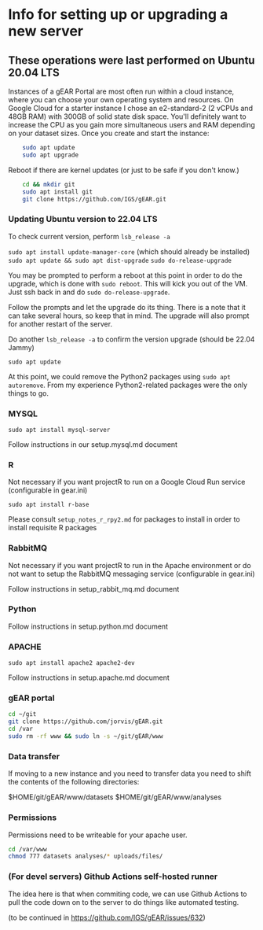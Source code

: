 # Info for setting up or upgrading a new server

## These operations were last performed on Ubuntu 20.04 LTS

Instances of a gEAR Portal are most often run within a cloud instance, where you can choose your own operating system and resources.  On Google Cloud for a starter instance I chose an e2-standard-2 (2 vCPUs and 48GB RAM) with 300GB of solid state disk space.  You'll definitely want to increase the CPU as you gain more simultaneous users and RAM depending on your dataset sizes.  Once you create and start the instance:

```bash
    sudo apt update
    sudo apt upgrade
```

Reboot if there are kernel updates (or just to be safe if you don't know.)

```bash
    cd && mkdir git
    sudo apt install git
    git clone https://github.com/IGS/gEAR.git
```

### Updating Ubuntu version to 22.04 LTS

To check current version, perform `lsb_release -a`

`sudo apt install update-manager-core` (which should already be installed)
`sudo apt update && sudo apt dist-upgrade`
`sudo do-release-upgrade`

You may be prompted to perform a reboot at this point in order to do the upgrade, which is done with `sudo reboot`.  This will kick you out of the VM.  Just ssh back in and do `sudo do-release-upgrade`.

Follow the prompts and let the upgrade do its thing. There is a note that it can take several hours, so keep that in mind.  The upgrade will also prompt for another restart of the server.

Do another `lsb_release -a` to confirm the version upgrade (should be 22.04 Jammy)

`sudo apt update`

At this point, we could remove the Python2 packages using `sudo apt autoremove`. From my experience Python2-related packages were the only things to go.

### MYSQL

    sudo apt install mysql-server

Follow instructions in our setup.mysql.md document

### R

Not necessary if you want projectR to run on a Google Cloud Run service (configurable in gear.ini)

`sudo apt install r-base`

Please consult `setup_notes_r_rpy2.md` for packages to install in order to install requisite R packages

### RabbitMQ

Not necessary if you want projectR to run in the Apache environment or do not want to setup the RabbitMQ messaging service (configurable in gear.ini)

Follow instructions in setup_rabbit_mq.md document

### Python

Follow instructions in setup.python.md document

### APACHE

    sudo apt install apache2 apache2-dev

Follow instructions in setup.apache.md document

### gEAR portal

```bash
cd ~/git
git clone https://github.com/jorvis/gEAR.git
cd /var
sudo rm -rf www && sudo ln -s ~/git/gEAR/www
```

### Data transfer

If moving to a new instance and you need to transfer data you need
to shift the contents of the following directories:

$HOME/git/gEAR/www/datasets
$HOME/git/gEAR/www/analyses

### Permissions

Permissions need to be writeable for your apache user.

```bash
cd /var/www
chmod 777 datasets analyses/* uploads/files/
```

### (For devel servers) Github Actions self-hosted runner

The idea here is that when commiting code, we can use Github Actions to pull the code down on to the server to do things like automated testing.

(to be continued in https://github.com/IGS/gEAR/issues/632)

